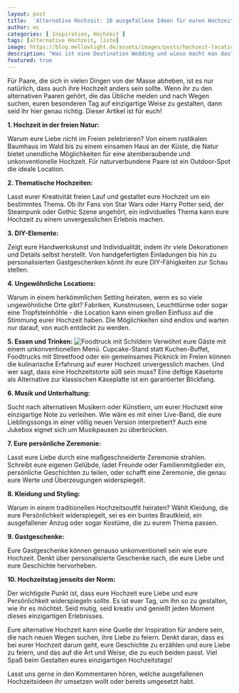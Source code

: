 ```yaml
---
layout: post
title:  'Alternative Hochzeit: 10 ausgefallene Ideen für euren Hochzeitstag'
author: mc
categories: [ Inspiration, Hochzeit ]
tags: [alternative Hochzeit, liste]
image: https://blog.mellowlight.de/assets/images/posts/hochzeit-location-park.webp
description: "Was ist eine Destination Wedding und wieso macht man das?"
featured: true
---
```

Für Paare, die sich in vielen Dingen von der Masse abheben, ist es nur natürlich, dass auch ihre Hochzeit anders sein sollte. Wenn ihr zu den alternativen Paaren gehört, die das Übliche meiden und nach Wegen suchen, euren besonderen Tag auf einzigartige Weise zu gestalten, dann seid ihr hier genau richtig. Dieser Artikel ist für euch!

**1. Hochzeit in der freien Natur:**

Warum eure Liebe nicht im Freien zelebrieren? Von einem rustikalen Baumhaus im Wald bis zu einem einsamen Haus an der Küste, die Natur bietet unendliche Möglichkeiten für eine atemberaubende und unkonventionelle Hochzeit. Für naturverbundene Paare ist ein Outdoor-Spot die ideale Location.

**2. Thematische Hochzeiten:**

Lasst eurer Kreativität freien Lauf und gestaltet eure Hochzeit um ein bestimmtes Thema. Ob ihr Fans von Star Wars oder Harry Potter seid, der Steampunk oder Gothic Szene angehört, ein individuelles Thema kann eure Hochzeit zu einem unvergesslichen Erlebnis machen. 

**3. DIY-Elemente:**

Zeigt eure Handwerkskunst und Individualität, indem ihr viele Dekorationen und Details selbst herstellt. Von handgefertigten Einladungen bis hin zu personalisierten Gastgeschenken könnt ihr eure DIY-Fähigkeiten zur Schau stellen.

**4. Ungewöhnliche Locations:**

Warum in einem herkömmlichen Setting heiraten, wenn es so viele ungewöhnliche Orte gibt? Fabriken, Kunstmuseen, Leuchttürme oder sogar eine Tropfsteinhöhle - die Location kann einen großen Einfluss auf die Stimmung eurer Hochzeit haben. Die Möglichkeiten sind endlos und warten nur darauf, von euch entdeckt zu werden.

**5. Essen und Trinken:**
![Foodtruck mit Schildern](https://blog.mellowlight.de/assets/images/posts/foodtruck.webp)
Verwöhnt eure Gäste mit einem unkonventionellen Menü. Cupcake-Stand statt Kuchen-Buffet, Foodtrucks mit Streetfood oder ein gemeinsames Picknick im Freien können die kulinarische Erfahrung auf eurer Hochzeit unvergesslich machen. Und wer sagt, dass eine Hochzeitstorte süß sein muss? Eine deftige Käsetorte als Alternative zur klassischen Käseplatte ist ein garantierter Blickfang.

**6. Musik und Unterhaltung:**

Sucht nach alternativen Musikern oder Künstlern, um eurer Hochzeit eine einzigartige Note zu verleihen. Wie wäre es mit einer Live-Band, die eure Lieblingssongs in einer völlig neuen Version interpretiert? Auch eine Jukebox eignet sich um Musikpausen zu überbrücken.

**7. Eure persönliche Zeremonie:**

Lasst eure Liebe durch eine maßgeschneiderte Zeremonie strahlen. Schreibt eure eigenen Gelübde, ladet Freunde oder Familienmitglieder ein, persönliche Geschichten zu teilen, oder schafft eine Zeremonie, die genau eure Werte und Überzeugungen widerspiegelt.

**8. Kleidung und Styling:**

Warum in einem traditionellen Hochzeitsoutfit heiraten? Wählt Kleidung, die eure Persönlichkeit widerspiegelt, sei es ein buntes Brautkleid, ein ausgefallener Anzug oder sogar Kostüme, die zu eurem Thema passen.

**9. Gastgeschenke:**

Eure Gastgeschenke können genauso unkonventionell sein wie eure Hochzeit. Denkt über personalisierte Geschenke nach, die eure Liebe und eure Geschichte hervorheben.

**10. Hochzeitstag jenseits der Norm:**

Der wichtigste Punkt ist, dass eure Hochzeit eure Liebe und eure Persönlichkeit widerspiegeln sollte. Es ist euer Tag, um ihn so zu gestalten, wie ihr es möchtet. Seid mutig, seid kreativ und genießt jeden Moment dieses einzigartigen Erlebnisses.

Eure alternative Hochzeit kann eine Quelle der Inspiration für andere sein, die nach neuen Wegen suchen, ihre Liebe zu feiern. Denkt daran, dass es bei eurer Hochzeit darum geht, eure Geschichte zu erzählen und eure Liebe zu feiern, und das auf die Art und Weise, die zu euch beiden passt. Viel Spaß beim Gestalten eures einzigartigen Hochzeitstags!

Lasst uns gerne in den Kommentaren hören, welche ausgefallenen Hochzeitsideen ihr umsetzen wollt oder bereits umgesetzt habt.